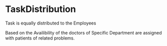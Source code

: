 # TaskDistribution
Task is equally distributed to the Employees

Based on the Availibility of the doctors of Specific Department are assigned with patients of related problems.
